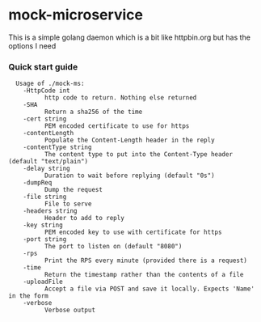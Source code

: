 # mock-microservice

This is a simple golang daemon which is a bit like httpbin.org but has the options I need


### Quick start guide


      Usage of ./mock-ms:
        -HttpCode int
              http code to return. Nothing else returned
        -SHA
              Return a sha256 of the time
        -cert string
              PEM encoded certificate to use for https
        -contentLength
              Populate the Content-Length header in the reply
        -contentType string
              The content type to put into the Content-Type header (default "text/plain")
        -delay string
              Duration to wait before replying (default "0s")
        -dumpReq
              Dump the request
        -file string
              File to serve
        -headers string
              Header to add to reply
        -key string
              PEM encoded key to use with certificate for https
        -port string
              The port to listen on (default "8080")
        -rps
              Print the RPS every minute (provided there is a request)
        -time
              Return the timestamp rather than the contents of a file
        -uploadFile
              Accept a file via POST and save it locally. Expects 'Name' in the form
        -verbose
              Verbose output

